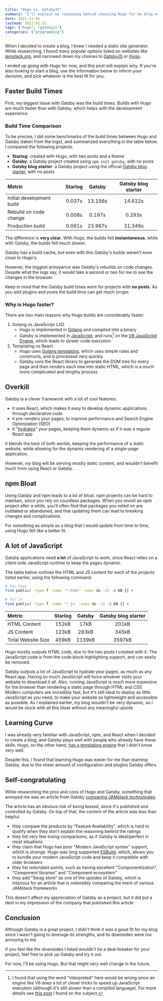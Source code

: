 ```yaml
---
title: "Hugo vs. GatsbyJS"
summary: "I'll explain my reasoning behind choosing Hugo for my blog over GatsbyJS."
date: 2021-11-05
lastmod: 2022-01-31
tags: ["hugo", "gatsbyjs"]
categories: ["programming"]
---
```


When I decided to create a blog, I knew I needed a static site generator. While researching, I found many popular options listed on websites like [jamstack.org](https://jamstack.org/generators), and narrowed down my choices to [GatsbyJS](https://www.gatsbyjs.com/) or [Hugo](https://gohugo.io/).

I ended up going with Hugo for now, and this post will explain why. If you're also looking to start a blog, use the information below to inform your decision, and pick whatever is the best fit for you.

## Faster Build Times

First, my biggest issue with Gatsby was the build times. Builds with Hugo are much faster than with Gatsby, which helps with the development experience.

### Build Time Comparison

To be precise, I did some benchmarks of the build times between Hugo and Gatsby (taken from the logs), and summarized everything in the table below. I compared the following projects:

- **Starlog**: created with Hugo, with two posts and a theme
- **Gatsby**: a Gatsby project created using `npm init gatsby`, with no posts
- **Gatsby blog starter**: a Gatsby project using the official [Gatsby blog starter](https://www.gatsbyjs.com/starters/gatsbyjs/gatsby-starter-blog/), with no posts

| Metric                    | Starlog | Gatsby  | Gatsby blog starter |
| :------------------------ | :-----: | :-----: | :-----------------: |
| Initial development build | 0.037s  | 13.156s |       14.622s       |
| Rebuild on code change    | 0.008s  | 0.197s  |       0.293s        |
| Production build          | 0.061s  | 23.967s |       31.349s       |

The difference is **very clear**. With Hugo, the builds felt **instantaneous**, while with Gatsby, the builds felt much slower.

Gatsby has a build cache, but even with this Gatsby's builds weren't even close to Hugo's.

However, the biggest annoyance was Gatsby's rebuilds on code changes. Despite what the logs say, it would take a second or two for me to see the changes in the browser.

Keep in mind that the Gatsby build times were for projects with **no posts**. As you add plugins and posts the build time can get much longer.

### Why is Hugo faster?

There are two main reasons why Hugo builds are considerably faster:

1. Golang vs JavaScript (JS)
   - Hugo is implemented in [Golang](https://github.com/gohugoio/hugo) and compiled into a binary
   - Gatsby is implemented in [JavaScript](https://github.com/gatsbyjs/gatsby), and runs[^1] on the [V8 JavaScript Engine](https://nodejs.dev/learn/the-v8-javascript-engine), which leads to slower code execution
2. Templating vs React
   - Hugo uses [Golang templating](https://gohugo.io/templates/introduction), which uses simple rules and constructs, and is processed very quickly
   - Gatsby runs the React library to generate the DOM tree for every page and then renders each tree into static HTML, which is a much more complicated and lengthy process

## Overkill

Gatsby is a clever framework with a lot of cool features:

- it uses React, which makes it easy to develop dynamic applications through declarative code
- it pre-renders your pages, to improve performance and Search Engine Optimization (SEO)
- it "[hydrates](https://reactjs.org/docs/react-dom.html#hydrate)" your pages, keeping them dynamic as if it was a regular React app

It blends the best of both worlds, keeping the performance of a static website, while allowing for the dynamic rendering of a single-page application.

However, my blog will be serving mostly static content, and wouldn't benefit much from using React or Gatsby.

## npm Bloat

Using Gatsby and npm leads to a lot of bloat. npm projects can be hard to maintain, since you rely on countless packages. When you revisit an npm project after a while, you'll often find that packages you relied on are outdated or abandoned, and that updating them can lead to breaking changes and complications.

For something as simple as a blog that I would update from time to time, using Hugo felt like a better fit.

## A lot of JavaScript

Gatsby applications need **a lot** of JavaScript to work, since React relies on a client-side JavaScript runtime to keep the pages dynamic.

The table below outlines the HTML and JS content for each of the projects listed earlier, using the following command:

```bash
# for html
find public/ -type f -name '*.html' -exec du -ch -B KB {} +

# for js
find public/ -type f -name '*.js' -exec du -ch -B KB {} +
```

| Metric             | Starlog | Gatsby | Gatsby blog starter |
| :----------------- | :-----: | :----: | :-----------------: |
| HTML Content       |  152kB  |  17kB  |        201kB        |
| JS Content         |  123kB  | 283kB  |        345kB        |
| Total Website Size |  459kB  | 1139kB |       3597kB        |

Hugo mostly outputs HTML code, due to the two posts I created with it. The JavaScript code is from the code block highlighting support, and can easily be removed.

Gatsby outputs a lot of JavaScript to hydrate your pages, as much as any React app. Having so much JavaScript will force whoever visits your website to download it all. Also, running JavaScript is much more expensive for the browser than rendering a static page through HTML and CSS. Modern computers are incredibly fast, but it's still ideal to deploy as little JavaScript as you need, to make your website as lightweight and accessible as possible. As I explained earlier, my blog wouldn't be very dynamic, so I would be stuck with all this bloat without any meaningful upside.

## Learning Curve

I was already very familiar with JavaScript, npm, and React when I decided to create a blog, and Gatsby plays well with people who already have these skills. Hugo, on the other hand, [has a templating engine](https://gohugo.io/templates/introduction) that I didn't know very well.

Despite this, I found that learning Hugo was easier for me than learning Gatsby, due to the sheer amount of configuration and plugins Gatsby offers.

## Self-congratulating

While researching the pros and cons of Hugo and Gatsby, something that annoyed me was an article from Gatsby [comparing JAMstack technologies](https://www.gatsbyjs.com/features/jamstack/).

The article has an obvious risk of being biased, since it's published and controlled by Gatsby. On top of that, the content of the article was less than helpful:

- they compare the products by "Feature Availability", which is hard to qualify when they don't explain the reasoning behind the ratings
- they list very few losing comparisons, as if Gatsby is ideal/perfect in most situations
- they claim that Hugo has poor "Modern JavaScript syntax" support, which is strange. Hugo was long supported [ESBuild](https://gohugo.io/hugo-pipes/js), which, allows you to bundle your modern JavaScript code and keep it compatible with older browsers
- they list redundant points, such as having excellent "Componentization", "Component libraries" and "Component ecosystem"
- they add "Swag store" as one of the upsides of Gatsby, which is _hilarious_ for an article that is ostensibly comparing the merit of various JAMstack frameworks

This doesn't affect my appreciation of Gatsby as a project, but it did put a dent in my impression of the company that published this article

## Conclusion

Although Gatsby is a great project, I didn't think it was a good fit for my blog since I wasn't going to leverage its strengths, and its downsides were too annoying to me.

If you feel like the downsides I listed wouldn't be a deal-breaker for your project, feel free to pick up Gatsby and try it out.

For now, I'll be using Hugo. But that might very well change in the future.

[^1]: I found that using the word "interpreted" here would be wrong since an engine like V8 does a lot of clever tricks to speed up JavaScript execution (although it's still slower than a compiled language). For more details see [this post](https://www.freecodecamp.org/news/JavaScript-under-the-hood-v8) I found on the subject.
